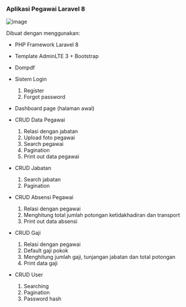 **<H3>Aplikasi Pegawai Laravel 8</H3>**

![image](https://user-images.githubusercontent.com/34785092/128293818-dd3c77bf-7d2b-4fa5-97b9-b86ee7f63960.png)

Dibuat dengan menggunakan:

-   PHP Framework Laravel 8
-   Template AdminLTE 3 + Bootstrap
-   Dompdf
-   Sistem Login
    1.	Register
    2.	Forgot password

-   Dashboard page (halaman awal)
-   CRUD Data Pegawai
    1.	Relasi dengan jabatan
    2.	Upload foto pegawai
    3.	Search pegawai
    4.	Pagination 
    5.	Print out data pegawai

-   CRUD Jabatan
    1.	Search jabatan
    2.	Pagination

-	CRUD Absensi Pegawai
    1.	Relasi dengan pegawai
    2.	Menghitung total  jumlah potongan ketidakhadiran dan transport
    3.	Print out data absensi

-	CRUD Gaji
    1.	Relasi dengan pegawai
    2.	Default gaji pokok
    3.	Menghitung jumlah gaji, tunjangan jabatan dan total potongan
    4.	Print data gaji

-	CRUD User
    1.	Searching
    2.	Pagination
    3.	Password hash
